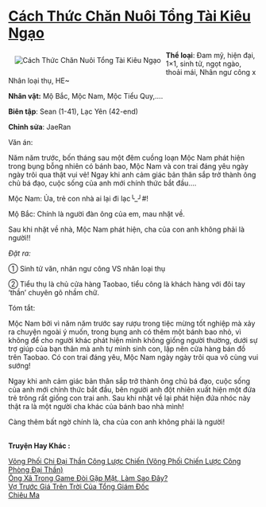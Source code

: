 <a href="https://utruyen.com/cach-thuc-chan-nuoi-tong-tai-kieu-ngao/19457/" title="Cách Thức Chăn Nuôi Tổng Tài Kiêu Ngạo"><h1>Cách Thức Chăn Nuôi Tổng Tài Kiêu Ngạo</h1></a><div style="display:table"><img align="right" style="float: left; padding: 10px;" src="https://utruyen.com/images/story/200x260/cach-thuc-chan-nuoi-tong-tai-kieu-ngao.jpg" alt="Cách Thức Chăn Nuôi Tổng Tài Kiêu Ngạo"><b>Thể loại</b>: Đam mỹ, hiện đại, 1×1, sinh tử, ngọt ngào, thoải mái, Nhân ngư công x Nhân loại thụ, HE~<p></p><b>Nhân vật:</b> Mộ Bắc, Mộc Nam, Mộc Tiểu Quy,….<p></p><b>Biên tập</b>: Sean (1-41), Lạc Yên (42-end)<p></p><b>Chỉnh sửa</b>: JaeRan<p></p>Văn án:<p></p>Năm năm trước, bốn tháng sau một đêm cuồng loạn Mộc Nam phát hiện trong bụng bỗng nhiên có bánh bao, Mộc Nam và con trai đáng yêu ngày ngày trôi qua thật vui vẻ! Ngay khi anh cảm giác bản thân sắp trở thành ông chủ bá đạo, cuộc sống của anh mới chính thức bắt đầu.…<p></p>Mộc Nam: Ủa, trẻ con nhà ai lại đi lạc╰_╯#!<p></p>Mộ Bắc: Chính là người đàn ông của em, mau nhặt về.<p></p>Sau khi nhặt về nhà, Mộc Nam phát hiện, cha của con anh không phải là người!!<p></p><em>Đặt ra:</em><p></p>① Sinh tử văn, nhân ngư công VS nhân loại thụ<p></p>② Tiểu thụ là chủ cửa hàng Taobao, tiểu công là khách hàng với đôi tay ‘thần’ chuyên gõ nhầm chữ.<p></p>Tóm tắt:<p></p>Mộc Nam bởi vì năm năm trước say rượu trong tiệc mừng tốt nghiệp mà xảy ra chuyện ngoài ý muốn, trong bụng anh có thêm một bánh bao nhỏ, vì không để cho người khác phát hiện mình không giống người thường, dưới sự trợ giúp của bạn thân mà anh tự mình sinh con, lập nên cửa hàng bán đồ trên Taobao. Có con trai đáng yêu, Mộc Nam ngày ngày trôi qua vô cùng vui sướng!<p></p>Ngay khi anh cảm giác bản thân sắp trở thành ông chủ bá đạo, cuộc sống của anh mới chính thức bắt đầu, bên người anh đột nhiên xuất hiện một đứa trẻ trông rất giống con trai anh. Sau khi nhặt về lại phát hiện đứa nhóc này thật ra là một người cha khác của bánh bao nhà mình!<p></p>Càng thêm bất ngờ chính là, cha của con anh không phải là người!</div><p><br><b>Truyện Hay Khác :</b></p><a href="https://utruyen.com/vong-phoi-chi-dai-than-cong-luoc-chien-vong-phoi-chien-luoc-cong-phong-dai-than/19456/" alt="Võng Phối Chi Đại Thần Công Lược Chiến (Võng Phối Chiến Lược Công Phòng Đại Thần)">Võng Phối Chi Đại Thần Công Lược Chiến (Võng Phối Chiến Lược Công Phòng Đại Thần)</a><br/><a href="https://github.com/quanluxury/ngontinhhot/tree/master/truyenhay/18603/" alt="Ông Xã Trong Game Đòi Gặp Mặt, Làm Sao Đây?">Ông Xã Trong Game Đòi Gặp Mặt, Làm Sao Đây?</a><br/><a href="https://github.com/quanluxury/truyenhot/tree/master/truyenhay/4904/" alt="Vợ Trước Giá Trên Trời Của Tổng Giám Đốc">Vợ Trước Giá Trên Trời Của Tổng Giám Đốc</a><br/><a href="https://github.com/quanluxury/ngontinh_sac/tree/master/truyenhay/18780/" alt="Chiêu Ma">Chiêu Ma</a><br/>